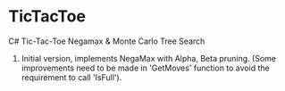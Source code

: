 # TicTacToe

C# Tic-Tac-Toe Negamax &amp; Monte Carlo Tree Search

1. Initial version, implements NegaMax with Alpha, Beta pruning.
   (Some improvements need to be made in 'GetMoves' function to avoid
    the requirement to call 'IsFull').


